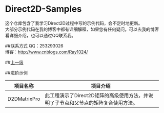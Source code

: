 # Direct2D-Samples
这个仓库包含了我学习Direct2D过程中写的示例代码，会不定时地更新。</br>
大部分示例代码在我的博客中都有详细解释，如果您有任何疑问，可以去我的博客看详细介绍，也可以通过QQ联系我。

##联系方式
QQ：253293026</br>
博客：http://www.cnblogs.com/Ray1024/

##[上一级](https://github.com/Ray1024/Direct2D#direct2d-samples)

##进阶示例

|项目名称|项目介绍|
| ----|----|
| D2DMatrixPro | 此工程演示了Direct2D矩阵的高级使用方法，并说明了子节点和父节点的矩阵复合使用方法。 |
